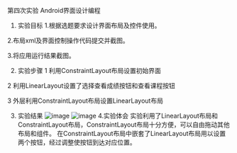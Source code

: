 第四次实验
Android界面设计编程

1. 实验目标
1.根据选题要求设计界面布局及控件使用。

2.布局xml及界面控制操作代码提交并截图。

3.将应用运行结果截图。

2. 实验步骤
1 利用ConstraintLayout布局设置初始界面

2 利用LinearLayout设置了选择查看成绩按钮和查看课程按钮

3 外层利用ConstraintLayout布局设置LinearLayout布局


3. 实验结果
![image](https://github.com/deasyful/android-labs-2018/blob/master/soft1614080902206/%E7%AC%AC%E5%9B%9B%E6%AC%A1%E5%AE%9E%E9%AA%8C%E6%88%AA%E5%9B%BE.jpg)
![image](https://github.com/deasyful/android-labs-2018/blob/master/soft1614080902206/%E7%AC%AC%E5%9B%9B%E6%AC%A1%E5%AE%9E%E9%AA%8C%E6%88%AA%E5%9B%BE2.jpg)
4.实验体会
实验利用了LinearLayout布局和ConstraintLayout布局，ConstraintLayout布局十分方便，可以自由拖动其他布局和组件。
在ConstraintLayout布局中嵌套了LinearLayout布局用以设置两个按钮，经过调整使按钮到达对应位置。
